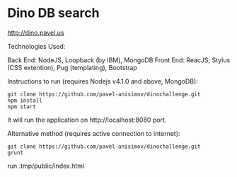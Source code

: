 # Dino DB search
http://dino.pavel.us


Technologies Used:

Back End: NodeJS, Loopback (by IBM), MongoDB
Front End: ReacJS, Stylus (CSS extention), Pug (templating), Bootstrap

Instructions to run (requires Nodejs v4.1.0 and above, MongoDB):

```
git clone https://github.com/pavel-anisimov/dinochallenge.git
npm install
npm start
```

It will run the application on http://localhost:8080 port.


Alternative method (requires active connection to internet):

```
git clone https://github.com/pavel-anisimov/dinochallenge.git
grunt
```

run .tmp/public/index.html

